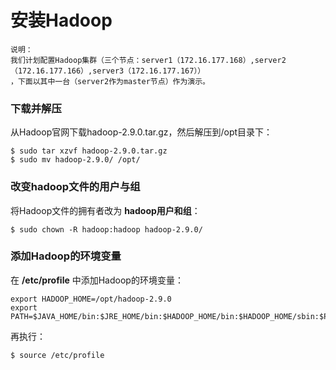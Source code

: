 安装Hadoop
=================================================================================
```
说明：
我们计划配置Hadoop集群（三个节点：server1（172.16.177.168）,server2（172.16.177.166）,server3（172.16.177.167））
，下面以其中一台（server2作为master节点）作为演示。
```

### 下载并解压
从Hadoop官网下载hadoop-2.9.0.tar.gz，然后解压到/opt目录下：
```shell
$ sudo tar xzvf hadoop-2.9.0.tar.gz
$ sudo mv hadoop-2.9.0/ /opt/
```

### 改变hadoop文件的用户与组
将Hadoop文件的拥有者改为 **hadoop用户和组**：
```shell
$ sudo chown -R hadoop:hadoop hadoop-2.9.0/
```

### 添加Hadoop的环境变量
在 **/etc/profile** 中添加Hadoop的环境变量：
```shell
export HADOOP_HOME=/opt/hadoop-2.9.0
export PATH=$JAVA_HOME/bin:$JRE_HOME/bin:$HADOOP_HOME/bin:$HADOOP_HOME/sbin:$PATH
```
再执行：
```shell
$ source /etc/profile
```
